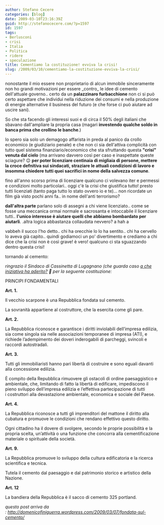 ```yaml
---
author: Stefano Cecere
categories: [blog]
date: 2009-03-10T23:16:39Z
guid: http://stefanocecere.com/?p=1597
id: 1597
tags:
- Berlusconi
- crisi
- Italia
- Politica
- ridere
- speculazione
title: Cementiamo la costituzione! evviva la crisi!
slug: /2009/03/10/cementiamo-la-costituzione-evviva-la-crisi/
---
```


nonostante il mio essere non proprietario di alcun immobile sinceramente non ho grandi motivazioni per essere \_contro\_ le idee di cemento dell'attuale governo.. certo da un **palazzinaro furbacchione** non ci si può certo aspettare che individui nella riduzione dei consumi e nella produzione di energie alternative il business del futuro (e che forse ci può aiutare ad uscire sani).

So che sta facendo gli interessi suoi e di circa il 50% degli italiani che sbavano dall'ampliare la propria casa (magari **investendo qualche soldo in banca prima che crollino le banche**.)

Io spero sia solo un demagogo affarista in preda al panico da crollo economico (e giudiziario penale) e che non ci sia dell'attiva complicità con tutto quel sistema finanziario/economico che sta sfruttando questa **"crisi" venuta dal cielo** (ma arrivano davvero così per caso e inaspettate queste sciagure? 😉 **per poter licenziare centinaia di migliaia di persone, mettere la croce defnitiva sui sindacati, straziare le attuali condizioni di lavoro e insomma chiedere tutti quei sacrifici in nome della salvezza comune**.

fino all'anno scorso prima di licenziare qualcuno ci volevano iter e permessi e condizioni molto particolari.. oggi c'è la crisi che giustifica tutto! presto tutti licenziati (tanto paga tutto lo stato ovvero io e te)… non ricordate un film già visto pochi anni fa.. in nome dell'anti terrorismo?

**dall'altra parte** parlano solo di assegni a chi viene licenziato.. come se fosse una meccanica ormai normale e sacrosanta e intoccabile il licenziare tutti.. **l'unico interesse è aiutare quelli che abbiamo bombardato per aiutarli**. .altra logica abbastanza collaudata nevvero? a hah a

vabbeh il succo l'ho detto.. chi ha orecchie lo lo ha sentito.. chi ha cervello lo aveva già capito.. quindi godiamoci un po' divertimento e crediamo a chi dice che la crisi non è così grave! è vero! qualcuno ci sta sguazzando dentro questa crisi!

tornando al cemento:

_ringrazio il Sindaco di Cassinetta di Lugagnano (che guarda caso [a che iniziativa ha aderito?](http://www.marciamondiale.org/adesioni/scheda/-/domenico-finiguerra/) 🙂 per la seguente costituzione:_

PRINCIPI FONDAMENTALI

**Art. 1.**

Il vecchio scarpone è una Repubblica fondata sul cemento.

La sovranità appartiene al costruttore, che la esercita come gli pare.

**Art. 2.**

La Repubblica riconosce e garantisce i diritti inviolabili dell’impresa edilizia, sia come singola sia nelle associazioni temporanee di impresa (ATI), e richiede l’adempimento dei doveri inderogabili di parcheggi, svincoli e raccordi autostradali.

**Art. 3.**

Tutti gli immobiliaristi hanno pari libertà di costruire e sono eguali davanti alla concessione edilizia.

È compito della Repubblica rimuovere gli ostacoli di ordine paesaggistico e ambientale, che, limitando di fatto la libertà di edificare, impediscono il pieno sviluppo dell’impresa edilizia e l’effettiva partecipazione di tutti i costruttori alla devastazione ambientale, economica e sociale del Paese.

**Art. 4.**

La Repubblica riconosce a tutti gli imprenditori del mattone il diritto alla cubatura e promuove le condizioni che rendano effettivo questo diritto.

Ogni cittadino ha il dovere di svolgere, secondo le proprie possibilità e la propria scelta, un’attività o una funzione che concorra alla cementificazione materiale o spirituale della società.

**Art. 9.**

La Repubblica promuove lo sviluppo della cultura edificatoria e la ricerca scientifica e tecnica.

Tutela il cemento dal paesaggio e dal patrimonio storico e artistico della Nazione.

**Art. 12**

La bandiera della Repubblica è il sacco di cemento 325 portland.

_questo post arriva da : <http://domenicofiniguerra.wordpress.com/2009/03/07/fondata-sul-cemento/>_